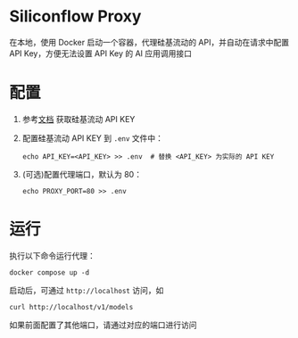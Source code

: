 # Siliconflow Proxy

在本地，使用 Docker 启动一个容器，代理硅基流动的 API，并自动在请求中配置 API Key，方便无法设置 API Key 的 AI 应用调用接口

# 配置

1. 参考[文档](https://docs.siliconflow.cn/cn/userguide/quickstart#4-1-%E5%88%9B%E5%BB%BAapi-key) 获取硅基流动 API KEY
2. 配置硅基流动 API KEY 到 `.env` 文件中：

    ```shell
    echo API_KEY=<API_KEY> >> .env  # 替换 <API_KEY> 为实际的 API KEY
    ```

3. (可选)配置代理端口，默认为 80：

    ```shell
    echo PROXY_PORT=80 >> .env
    ```

# 运行

执行以下命令运行代理：

```shell
docker compose up -d
```

启动后，可通过 `http://localhost` 访问，如

```shell
curl http://localhost/v1/models
```

如果前面配置了其他端口，请通过对应的端口进行访问
